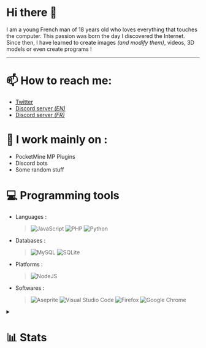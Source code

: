 # Hi there 👋

I am a young French man of 18 years old who loves everything that touches the computer.
This passion was born the day I discovered the Internet.
Since then, I have learned to create images *(and modify them)*, videos, 3D models or even create programs !

---
# 📫 How to reach me:
* [Twitter](https://twitter.com/Verre2OuiSki)
* [Discord server *(EN)*](https://discord.gg/P8R4WhARrY) 
* [Discord server *(FR)*](https://discord.gg/DnmRbAxMbN) 

# 🔭 I work mainly on :
* PocketMine MP Plugins
* Discord bots
* Some random stuff

# 💻 Programming tools
- Languages :
  > ![JavaScript](https://img.shields.io/badge/javascript-%23323330.svg?style=for-the-badge&logo=javascript&logoColor=%23F7DF1E) ![PHP](https://img.shields.io/badge/php-%23777BB4.svg?style=for-the-badge&logo=php&logoColor=white) ![Python](https://img.shields.io/badge/python-3670A0?style=for-the-badge&logo=python&logoColor=ffdd54)
- Databases :
  > ![MySQL](https://img.shields.io/badge/mysql-%2300f.svg?style=for-the-badge&logo=mysql&logoColor=white) ![SQLite](https://img.shields.io/badge/sqlite-%2307405e.svg?style=for-the-badge&logo=sqlite&logoColor=white)
- Platforms :
  > ![NodeJS](https://img.shields.io/badge/node.js-6DA55F?style=for-the-badge&logo=node.js&logoColor=white)
- Softwares :
  > ![Aseprite](https://img.shields.io/badge/Aseprite-FFFFFF?style=for-the-badge&logo=Aseprite&logoColor=#7D929E) ![Visual Studio Code](https://img.shields.io/badge/Visual%20Studio%20Code-0078d7.svg?style=for-the-badge&logo=visual-studio-code&logoColor=white) ![Firefox](https://img.shields.io/badge/Firefox-FF7139?style=for-the-badge&logo=Firefox-Browser&logoColor=white) ![Google Chrome](https://img.shields.io/badge/Google%20Chrome-4285F4?style=for-the-badge&logo=GoogleChrome&logoColor=white)


<details>
  <summary><h1>📊 Stats</h1></summary>
  <br>
  <p align="center">
    <img alt="Verre2OuiSki's Github Stats" src="https://github-readme-stats.vercel.app/api?username=Verre2OuiSki&show_icons=true&count_private=true&hide=" /><br>
    <img alt="Verre2OuiSki's Streak Stats" src="http://github-readme-streak-stats.herokuapp.com?user=Verre2OuiSki&theme=github-dark&date_format=j%20M%5B%20Y%5D&ring=00FF88&border=00FF88&currStreakNum=00EEFF&sideLabels=00EEFF&fire=00EEFF&dates=8D8D8D&stroke=3B3B3B" /><br>
    <img alt="Verre2OuiSki's Top Languages" src="https://github-readme-stats.vercel.app/api/top-langs/?username=Verre2OuiSki&langs_count=10&layout=compact#" /><br>
    
  </p>
</details>
  
